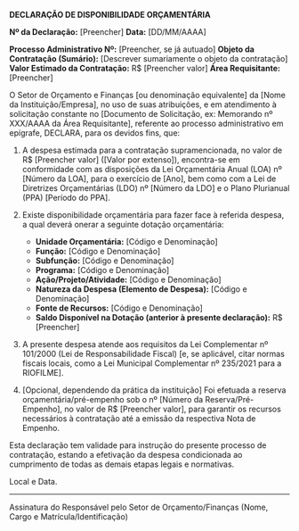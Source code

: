 **DECLARAÇÃO DE DISPONIBILIDADE ORÇAMENTÁRIA**

**Nº da Declaração:** [Preencher]
**Data:** [DD/MM/AAAA]

**Processo Administrativo Nº:** [Preencher, se já autuado]
**Objeto da Contratação (Sumário):** [Descrever sumariamente o objeto da contratação]
**Valor Estimado da Contratação:** R$ [Preencher valor]
**Área Requisitante:** [Preencher]

O Setor de Orçamento e Finanças [ou denominação equivalente] da [Nome da Instituição/Empresa], no uso de suas atribuições, e em atendimento à solicitação constante no [Documento de Solicitação, ex: Memorando nº XXX/AAAA da Área Requisitante], referente ao processo administrativo em epígrafe, DECLARA, para os devidos fins, que:

1.  A despesa estimada para a contratação supramencionada, no valor de R$ [Preencher valor] ([Valor por extenso]), encontra-se em conformidade com as disposições da Lei Orçamentária Anual (LOA) nº [Número da LOA], para o exercício de [Ano], bem como com a Lei de Diretrizes Orçamentárias (LDO) nº [Número da LDO] e o Plano Plurianual (PPA) [Período do PPA].

2.  Existe disponibilidade orçamentária para fazer face à referida despesa, a qual deverá onerar a seguinte dotação orçamentária:
    *   **Unidade Orçamentária:** [Código e Denominação]
    *   **Função:** [Código e Denominação]
    *   **Subfunção:** [Código e Denominação]
    *   **Programa:** [Código e Denominação]
    *   **Ação/Projeto/Atividade:** [Código e Denominação]
    *   **Natureza da Despesa (Elemento de Despesa):** [Código e Denominação]
    *   **Fonte de Recursos:** [Código e Denominação]
    *   **Saldo Disponível na Dotação (anterior à presente declaração):** R$ [Preencher]

3.  A presente despesa atende aos requisitos da Lei Complementar nº 101/2000 (Lei de Responsabilidade Fiscal) [e, se aplicável, citar normas fiscais locais, como a Lei Municipal Complementar nº 235/2021 para a RIOFILME].

4.  [Opcional, dependendo da prática da instituição] Foi efetuada a reserva orçamentária/pré-empenho sob o nº [Número da Reserva/Pré-Empenho], no valor de R$ [Preencher valor], para garantir os recursos necessários à contratação até a emissão da respectiva Nota de Empenho.

Esta declaração tem validade para instrução do presente processo de contratação, estando a efetivação da despesa condicionada ao cumprimento de todas as demais etapas legais e normativas.

Local e Data.

_________________________________________
Assinatura do Responsável pelo Setor de Orçamento/Finanças
(Nome, Cargo e Matrícula/Identificação)

